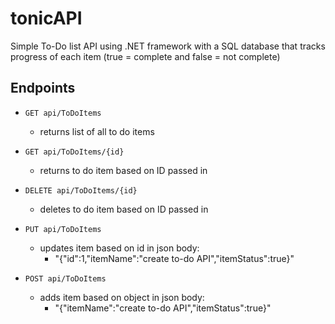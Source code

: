 # tonicAPI

Simple To-Do list API using .NET framework with a SQL database that tracks progress of each item (true = complete and false = not complete)
## Endpoints 

- ``` GET api/ToDoItems ```
  * returns list of all to do items

- ``` GET api/ToDoItems/{id} ```
  * returns to do item based on ID passed in

- ``` DELETE api/ToDoItems/{id} ```
  * deletes to do item based on ID passed in

- ``` PUT api/ToDoItems ```
  * updates item based on id in json body:
    * "{"id":1,"itemName":"create to-do API","itemStatus":true}"

 - ``` POST api/ToDoItems ```
    * adds item based on object in json body:
      * "{"itemName":"create to-do API","itemStatus":true}"
